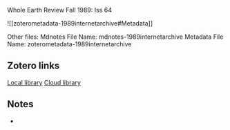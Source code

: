 Whole Earth Review  Fall 1989: Iss 64

![[zoterometadata-1989internetarchive#Metadata]]

Other files:
 Mdnotes File Name: mdnotes-1989internetarchive
 Metadata File Name: zoterometadata-1989internetarchive

## Zotero links

 [Local library](zotero://select/items/1_8UBML2TU)
 [Cloud library](http://zotero.org/users/8542045/items/8UBML2TU)

## Notes

-